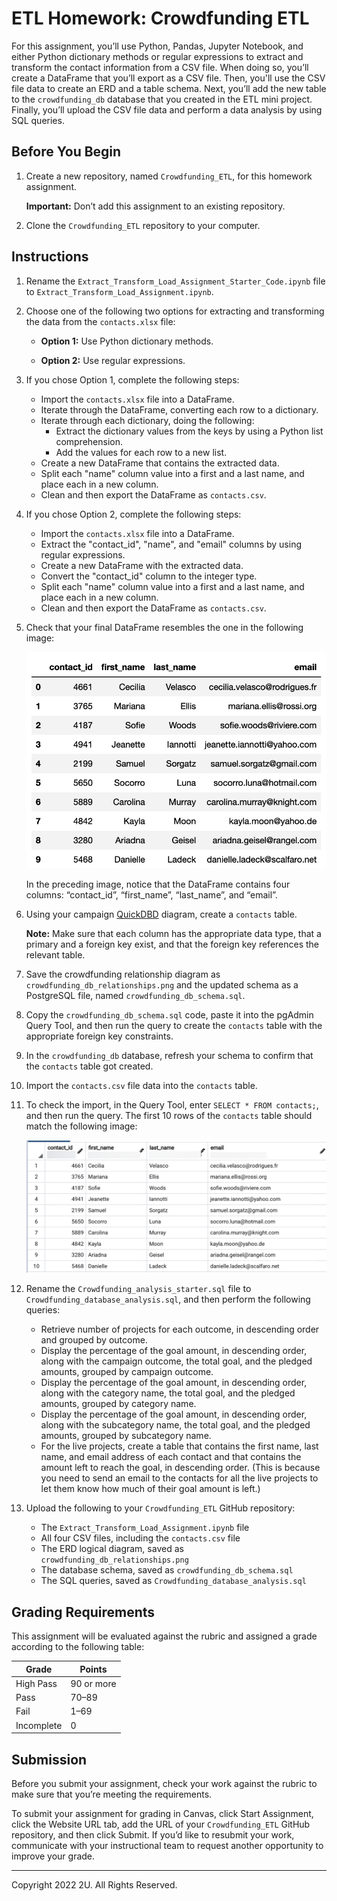 # ETL Homework: Crowdfunding ETL

For this assignment, you’ll use Python, Pandas, Jupyter Notebook, and either Python dictionary methods or regular expressions to extract and transform the contact information from a CSV file. When doing so, you’ll create a DataFrame that you’ll export as a CSV file. Then, you'll use the CSV file data to create an ERD and a table schema. Next, you’ll add the new table to the `crowdfunding_db` database that you created in the ETL mini project. Finally, you’ll upload the CSV file data and perform a data analysis by using SQL queries.

## Before You Begin

1. Create a new repository, named `Crowdfunding_ETL`, for this homework assignment.

    **Important:** Don’t add this assignment to an existing repository.

2. Clone the `Crowdfunding_ETL` repository to your computer.

## Instructions

1. Rename the `Extract_Transform_Load_Assignment_Starter_Code.ipynb` file to `Extract_Transform_Load_Assignment.ipynb`.

2. Choose one of the following two options for extracting and transforming the data from the `contacts.xlsx` file:

    * **Option 1:** Use Python dictionary methods.

    * **Option 2:** Use regular expressions.

3. If you chose Option 1, complete the following steps:

    * Import the `contacts.xlsx` file into a DataFrame.
    * Iterate through the DataFrame, converting each row to a dictionary. 
    * Iterate through each dictionary, doing the following:
      * Extract the dictionary values from the keys by using a Python list comprehension.
      * Add the values for each row to a new list. 
    * Create a new DataFrame that contains the extracted data. 
    * Split each "name" column value into a first and a last name, and place each in a new column.
    * Clean and then export the DataFrame as `contacts.csv`.

4. If you chose Option 2, complete the following steps:

    * Import the `contacts.xlsx` file into a DataFrame. 
    * Extract the "contact_id", "name", and "email" columns by using regular expressions.
    * Create a new DataFrame with the extracted data.
    * Convert the "contact_id" column to the integer type.
    * Split each "name" column value into a first and a last name, and place each in a new column.
    * Clean and then export the DataFrame as `contacts.csv`.

5. Check that your final DataFrame resembles the one in the following image:

    ![A screenshot depicts the final contacts DataFrame.](../Images/contact_DataFrame_final.png)

    In the preceding image, notice that the DataFrame contains four columns: “contact_id”, “first_name”, “last_name”, and “email”.

6. Using your campaign [QuickDBD](http://quickdatabasediagrams.com) diagram, create a `contacts` table.

    **Note:** Make sure that each column has the appropriate data type, that a primary and a foreign key exist, and that the foreign key references the relevant table.

7. Save the crowdfunding relationship diagram as `crowdfunding_db_relationships.png` and the updated schema as a PostgreSQL file, named `crowdfunding_db_schema.sql`.

8. Copy the `crowdfunding_db_schema.sql` code, paste it into the pgAdmin Query Tool, and then run the query to create the `contacts` table with the appropriate foreign key constraints.

9. In the `crowdfunding_db` database, refresh your schema to confirm that the `contacts` table got created. 

10. Import the `contacts.csv` file data into the `contacts` table. 

11. To check the import, in the Query Tool, enter `SELECT * FROM contacts;`, and then run the query. The first 10 rows of the `contacts` table should match the following image:

    ![A screenshot depicts the first 10 rows of the contacts table in PostgreSQL.](../Images/SELECT-FROM-contacts.png)

12. Rename the `Crowdfunding_analysis_starter.sql` file to `Crowdfunding_database_analysis.sql`, and then perform the following queries:

    * Retrieve number of projects for each outcome, in descending order and grouped by outcome.
    * Display the percentage of the goal amount, in descending order, along with the campaign outcome, the total goal, and the pledged amounts, grouped by campaign outcome.
    * Display the percentage of the goal amount, in descending order, along with the category name, the total goal, and the pledged amounts, grouped by category name.
    * Display the percentage of the goal amount, in descending order, along with the subcategory name, the total goal, and the pledged amounts, grouped by subcategory name.
    * For the live projects, create a table that contains the first name, last name, and email address of each contact and that contains the amount left to reach the goal, in descending order. (This is because you need to send an email to the contacts for all the live projects to let them know how much of their goal amount is left.)

13. Upload the following to your `Crowdfunding_ETL` GitHub repository:

    * The `Extract_Transform_Load_Assignment.ipynb` file
    * All four CSV files, including the `contacts.csv` file
    * The ERD logical diagram, saved as `crowdfunding_db_relationships.png`
    * The database schema, saved as `crowdfunding_db_schema.sql`
    * The SQL queries, saved as `Crowdfunding_database_analysis.sql`

## Grading Requirements

This assignment will be evaluated against the rubric and assigned a grade according to the following table:

| Grade | Points |
| --- | --- |
| High Pass | 90 or more |
| Pass | 70&ndash;89 |
| Fail | 1&ndash;69 |
| Incomplete | 0 |

## Submission

Before you submit your assignment, check your work against the rubric to make sure that you’re meeting the requirements.

To submit your assignment for grading in Canvas, click Start Assignment, click the Website URL tab, add the URL of your `Crowdfunding_ETL` GitHub repository, and then click Submit. If you’d like to resubmit your work, communicate with your instructional team to request another opportunity to improve your grade.

---

Copyright 2022 2U. All Rights Reserved.